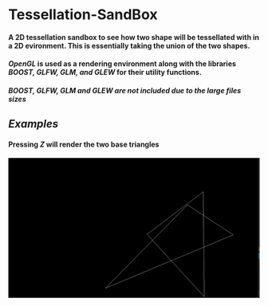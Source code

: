 # Tessellation-SandBox

#### A 2D tessellation sandbox to see how two shape will be tessellated with in a 2D evironment. This is essentially taking the union of the two shapes.

#### ***OpenGL*** is used as a rendering environment along with the libraries ***BOOST, GLFW, GLM, and GLEW*** for their utility functions.

##### ***BOOST, GLFW, GLM and GLEW*** are not included due to the large files sizes


## *Examples*

#### Pressing *Z* will render the two base triangles

![EX. 1](/examples/triangles_base.png)
